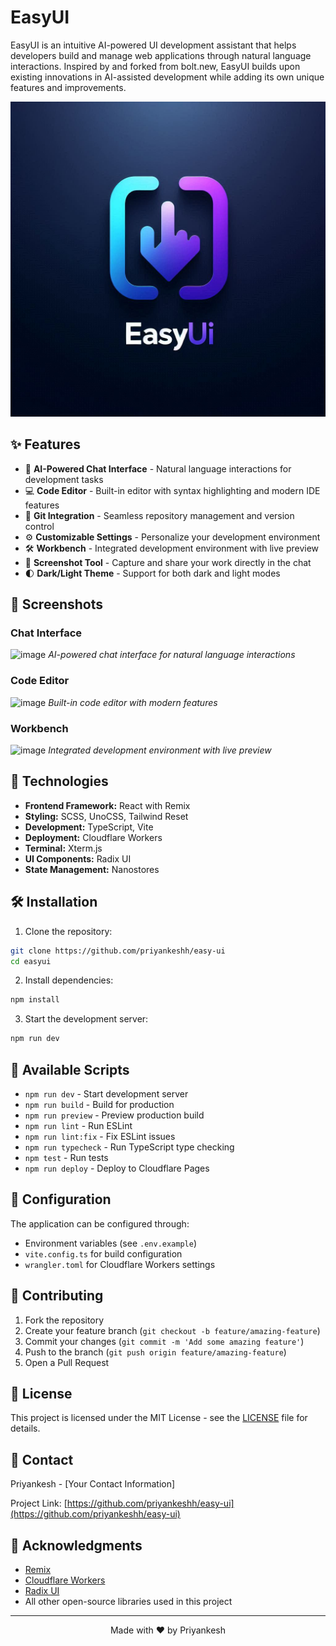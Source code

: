# EasyUI

EasyUI is an intuitive AI-powered UI development assistant that helps developers build and manage web applications through natural language interactions. Inspired by and forked from bolt.new, EasyUI builds upon existing innovations in AI-assisted development while adding its own unique features and improvements.

![EasyUI Banner](./public/banner.png)

## ✨ Features

- 🤖 **AI-Powered Chat Interface** - Natural language interactions for development tasks
- 💻 **Code Editor** - Built-in editor with syntax highlighting and modern IDE features
- 🔄 **Git Integration** - Seamless repository management and version control
- ⚙️ **Customizable Settings** - Personalize your development environment
- 🛠️ **Workbench** - Integrated development environment with live preview
- 📸 **Screenshot Tool** - Capture and share your work directly in the chat
- 🌓 **Dark/Light Theme** - Support for both dark and light modes

## 📸 Screenshots

### Chat Interface
![image](https://github.com/user-attachments/assets/0149048a-c935-40fb-927e-788ff0216528)
*AI-powered chat interface for natural language interactions*

### Code Editor
![image](https://github.com/user-attachments/assets/6253c196-5000-464c-8c37-61a2cbb1b996)
*Built-in code editor with modern features*

### Workbench
![image](https://github.com/user-attachments/assets/df57427a-8000-4285-a6c0-1f0fca609341)
*Integrated development environment with live preview*



## 🚀 Technologies

- **Frontend Framework:** React with Remix
- **Styling:** SCSS, UnoCSS, Tailwind Reset
- **Development:** TypeScript, Vite
- **Deployment:** Cloudflare Workers
- **Terminal:** Xterm.js
- **UI Components:** Radix UI
- **State Management:** Nanostores

## 🛠️ Installation

1. Clone the repository:
```bash
git clone https://github.com/priyankeshh/easy-ui
cd easyui
```

2. Install dependencies:
```bash
npm install
```

3. Start the development server:
```bash
npm run dev
```

## 🔧 Available Scripts

- `npm run dev` - Start development server
- `npm run build` - Build for production
- `npm run preview` - Preview production build
- `npm run lint` - Run ESLint
- `npm run lint:fix` - Fix ESLint issues
- `npm run typecheck` - Run TypeScript type checking
- `npm test` - Run tests
- `npm run deploy` - Deploy to Cloudflare Pages

## 🔑 Configuration

The application can be configured through:
- Environment variables (see `.env.example`)
- `vite.config.ts` for build configuration
- `wrangler.toml` for Cloudflare Workers settings

## 🤝 Contributing

1. Fork the repository
2. Create your feature branch (`git checkout -b feature/amazing-feature`)
3. Commit your changes (`git commit -m 'Add some amazing feature'`)
4. Push to the branch (`git push origin feature/amazing-feature`)
5. Open a Pull Request

## 📝 License

This project is licensed under the MIT License - see the [LICENSE](LICENSE) file for details.

## 📧 Contact

Priyankesh - [Your Contact Information]

Project Link: [https://github.com/priyankeshh/easy-ui](https://github.com/priyankeshh/easy-ui)

## 🙏 Acknowledgments

- [Remix](https://remix.run/)
- [Cloudflare Workers](https://workers.cloudflare.com/)
- [Radix UI](https://www.radix-ui.com/)
- All other open-source libraries used in this project

---

<p align="center">Made with ❤️ by Priyankesh</p>
